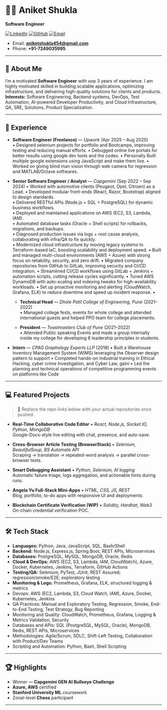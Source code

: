 # 👨‍💻 Aniket Shukla

**Software Engineer**

[![LinkedIn](https://img.shields.io/badge/LinkedIn-Aniket%20Shukla-blue?logo=linkedin)](https://www.linkedin.com/in/shukla-aniket/)
[![GitHub](https://img.shields.io/badge/GitHub-AniketShukla03-black?logo=github)](https://github.com/AniketShukla03)
[![Email](https://img.shields.io/badge/Email-aniketshukla454%40gmail.com-red?logo=gmail)](mailto:aniketshukla454@gmail.com)
- Email: **aniketshukla454@gmail.com**  
- Phone: **+91-7249035995**

---

## 🚀 About Me

I’m a motivated **Software Engineer** with uop 3 years of experience. I am highly motivated skilled in building scalable applications, optimizing infrastructure, and delivering high-quality solutions for clients and products.
**Interests:** Software Engineering, Backend systems, DevOps, Test Automation, AI-powered Developer Productivity, and Cloud Infrastructure, QA, SRE, Solutions, Product Specialization.

---

## 🏢 Experience

- **Software Engineer (Freelance)** — *Upwork* (Apr 2025 – Aug 2025)  
 • Designed selenium projects for portfolio and Bootcamps, improving testing and reducing manual efforts.
 • Debugged online live portals for better results using google dev tools and the codes.
 • Personally Built multiple google extensions using JavaScript and make them live.
 • Worked on giving blind man vision through web camera for regression and MATLAB/Octave softwares.

- **Senior Software Engineer / Analyst** — *Capgemini* (Sep 2022 – Sep 2024)
  • Worked with automotive clients (Peugeot, Opel, Citroen) as a Lead.
  •  Developed modular front-ends (React, Razor, Bootstrap) aligned to design standards.  
  • Delivered RESTful APIs (Node.js + SQL + PostgreSQL) for dynamic business workflows.  
  • Deployed and maintained applications on AWS (EC2, S3, Lambda, IAM).  
  • Automated database tasks (Oracle + Shell scripts) for rollbacks, migrations, and backups.  
  • Diagnosed production issues via logs + root cause analysis, collaborating with infra/QA to fix quickly.  
  • Modernized cloud infrastructure by moving legacy systems to Terraform-based IaC, boosting scalability and deployment speed.
  • Built and managed multi-cloud environments (AWS + Azure) with strong focus on reliability, security, and zero drift.
  • Migrated company repositories from GitHub to GitLab, improving security and CI/CD integration.
  • Streamlined CI/CD workflows using GitLab + Jenkins + automation scripts, cutting release cycles significantly.
  • Tuned AWS DynamoDB with auto-scaling and indexing tweaks for high-availability workloads.
  • Set up proactive monitoring and alerting (CloudWatch, Grafana, ELK) to reduce downtime and speed up incident response.
  •

  - **Technical Head** — *Dhole Patil College of Engineering, Pune* (2021–2022)  
  • Managed college fests, events for whole college and attended international guests and helped PPO team for college placements.

  - **President** — *Toastmasters Club of Pune* (2021–2022)  
  • Attended Public speaking Events and made a group internally inside my college for developing 8 leadership principles in students.

- **Intern** — *CPAG Graphology Experts LLP* (2018)
  • Built a Warehouse Inventory Management System (WIMS) leveraging the Observer design pattern to support
  • Completed hands-on industrial training in Ethical Hacking, cyber crime Investigation, and Cyber Law, gaini
  • Led the planning and technical operations of competitive programming events on platforms like Code
---

## 💻 Featured Projects

> 🔗 Replace the repo links below with your actual repositories once pushed.

- **Real-Time Collaborative Code Editor** • *React, Node.js, Socket.IO, Python, MongoDB*  
  Google-Docs-style live editing with chat, presence, and auto-save.  
  

- **Cross-Browser Article Testing (BrowserStack)** • *Selenium, BeautifulSoup, BS Automate API*  
  Scraping → translation → repeated-word analysis → parallel cross-browser tests.  
  
- **Smart Debugging Assistant** • *Python, Selenium, AI logging*  
  Automatic failure triage, logs aggregation, and actionable hints during runs.  
  
- **Angela Yu Full-Stack Mini-Apps** • *HTML, CSS, JS, REST*  
  Blog, portfolio, to-do apps with responsive UI and deployments.  
  
- **Blockchain Certificate Verification (WIP)** • *Solidity, Hardhat, Web3*  
  On-chain credential verification POC.  
  
---

## 🛠️ Tech Stack

- **Languages:** Python, Java, JavaScript, SQL, Bash/Shell  
- **Backend:** Node.js, Express.js, Spring Boot, REST APIs, Microservices  
- **Databases:** PostgreSQL, MySQL, MongoDB, Oracle, Redis  
- **Cloud & DevOps:** AWS (EC2, S3, Lambda, IAM, CloudWatch), Azure, Docker, Kubernetes, Jenkins, Terraform, GitHub Actions  
- **Testing/QA:** Selenium, PyTest, JUnit, REST Assured; regression/smoke/E2E; exploratory testing  
- **Monitoring & Logs:** Prometheus, Grafana, ELK, structured logging & metrics
- Devops: AWS (EC2, Lambda, S3, Cloud Watch, IAM), Azure, Docker, Kubernetes, Jenkins
- QA Practices: Manual and Exploratory Testing, Regression, Smoke, End-to-End Testing, Test Strategy, Bug Reporting
- Monitoring and Quality: CloudWatch, Prometheus, Grafana, Logging & Metrics Validation, Security
- Databases and APIs: SQL (PostgreSQL, MySQL, Oracle), MongoDB, Redis, REST APIs, Microservices
- Methodologies: Agile/Scrum, SDLC, Shift-Left Testing, Collaboration with Product/Dev Teams
- Scripting and Automation: Python, Bash, Shell Scripting

---

## 🏆 Highlights

- Winner — **Capgemini GEN AI Bullseye Challenge**  
- **Azure, AWS** certified  
- **Stanford University ML** coursework  
- Zonal-level **Chess** participant

---
